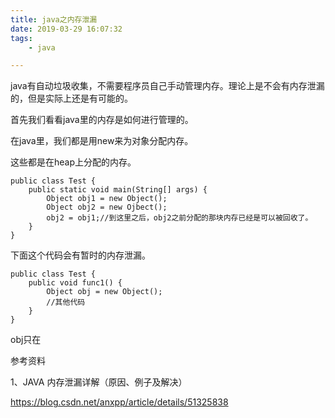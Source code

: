 ```yaml
---
title: java之内存泄漏
date: 2019-03-29 16:07:32
tags:
	- java

---
```




java有自动垃圾收集，不需要程序员自己手动管理内存。理论上是不会有内存泄漏的，但是实际上还是有可能的。

首先我们看看java里的内存是如何进行管理的。

在java里，我们都是用new来为对象分配内存。

这些都是在heap上分配的内存。

```
public class Test {
    public static void main(String[] args) {
        Object obj1 = new Object();
        Object obj2 = new Ojbect();
        obj2 = obj1;//到这里之后，obj2之前分配的那块内存已经是可以被回收了。
    }
}
```

下面这个代码会有暂时的内存泄漏。

```
public class Test {
    public void func1() {
        Object obj = new Object();
        //其他代码
    }
}
```

obj只在

参考资料

1、JAVA 内存泄漏详解（原因、例子及解决）

https://blog.csdn.net/anxpp/article/details/51325838